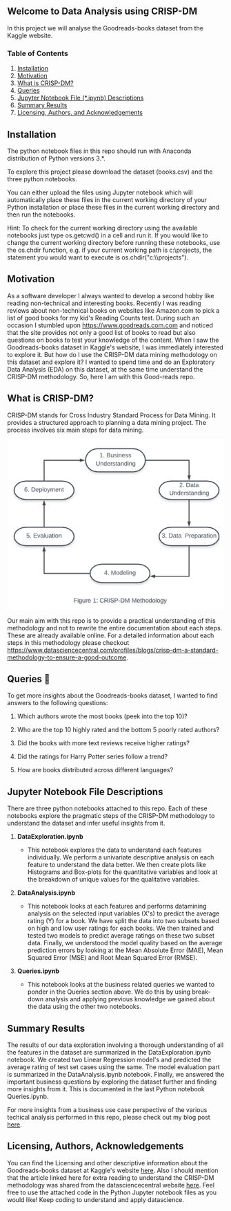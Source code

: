 ## Welcome to Data Analysis using CRISP-DM
In this project we will analyse the Goodreads-books dataset from the Kaggle website. 

### Table of Contents

1. [Installation](#installation)
2. [Motivation](#motivation)
3. [What is CRISP-DM?](#CRISP-DM)
4. [Queries](#Queries)
4. [Jupyter Notebook File (*.ipynb) Descriptions](#files)
4. [Summary Results](#summaryresults)
5. [Licensing, Authors, and Acknowledgements](#licensing)

## Installation <a name="installation"></a>

The python notebook files in this repo should run with Anaconda distribution of Python versions 3.*.

To explore this project please download the dataset (books.csv) and the three python notebooks.

You can either upload the files using Jupyter notebook which will automatically place these files in the current working directory of your Python installation or place these files in the current working directory and then run the notebooks.

Hint: To check for the current working directory using the available notebooks just type os.getcwd() in a cell and run it. If you would like to change the current working directory before running these notebooks, use the os.chdir function, e.g. if your current working path is c:\projects, the statement you would want to execute is os.chdir("c:&#92;&#92;projects").

## Motivation<a name="motivation"></a>

As a software developer I always wanted to develop a second hobby like reading non-technical and interesting books. Recently I was reading reviews about non-technical books on websites like Amazon.com to pick a list of good books for my kid's Reading Counts test. During such an occasion I stumbled upon https://www.goodreads.com.com and noticed that the site provides not only a good list of books to read but also questions on books to test your knowledge of the content. When I saw the Goodreads-books dataset in Kaggle's website, I was immediately interested to explore it. But how do I use the CRISP-DM data mining methodology on this dataset and explore it? I wanted to spend time and do an Exploratory Data Analysis (EDA) on this dataset, at the same time understand the CRISP-DM methodology. So, here I am with this Good-reads repo.

## What is CRISP-DM?<a name="CRISP-DM"></a>

CRISP-DM stands for Cross Industry Standard Process for Data Mining. It provides a structured approach to planning a data mining project.
The process involves six main steps for data mining.

![alt text](Images/CRISP-DM.png "CRISP-DM Methodology")

Our main aim with this repo is to provide a practical understanding of this methodology and not to rewrite the entire documentation about each steps. These are already available online. For a detailed information about each steps in this methodology please checkout https://www.datasciencecentral.com/profiles/blogs/crisp-dm-a-standard-methodology-to-ensure-a-good-outcome.

## Queries :thinking: <a name="Questions"></a>

To get more insights about the Goodreads-books dataset, I wanted to find answers to the following questions: 

1. Which authors wrote the most books (peek into the top 10)?

2. Who are the top 10 highly rated and the bottom 5 poorly rated authors?

3. Did the books with more text reviews receive higher ratings?

4. Did the ratings for Harry Potter series follow a trend?

5. How are books distributed across different languages?
			   
## Jupyter Notebook File Descriptions <a name="files"></a>

There are three python notebooks attached to this repo. Each of these notebooks explore the pragmatic steps of the CRISP-DM methodology to understand the dataset and infer useful insights from it.

1. **DataExploration.ipynb**
     - This notebook explores the data to understand each features individually. We perform a univariate descriptive analysis on each feature to understand the data better. We then create plots like Histograms and Box-plots for the quantitative variables and look at the breakdown of unique values for the qualitative variables.
				
2. **DataAnalysis.ipynb**
     - This notebook looks at each features and performs datamining analysis on the selected input variables (X's) to predict the average rating (Y) for a book. We have split the data into two subsets based on high and low user ratings for each books. We then trained and tested two models to predict average ratings on these two subset data. Finally, we understood the model quality based on the average prediction errors by looking at the Mean Absolute Error (MAE), Mean Squared Error (MSE) and Root Mean Squared Error (RMSE).

3. **Queries.ipynb**
     - This notebook looks at the business related queries we wanted to ponder in the Queries section above. We do this by using break-down analysis and applying previous knowledge we gained about the data using the other two notebooks.
			   
## Summary Results<a name="results"></a>

The results of our data exploration involving a thorough understanding of all the features in the dataset are summarized in the DataExploration.ipynb notebook. We created two Linear Regression model's and predicted the average rating of test set cases using the same. The model evaluation part is summarized in the DataAnalysis.ipynb notebook. Finally, we answered the important business questions by exploring the dataset further and finding more insights from it. This is documented in the last Python notebook Queries.ipynb. 

For more insights from a business use case perspective of the various techical analysis performed in this repo, please check out my blog post [here](https://medium.com/@karthic.guna/do-you-love-reading-lets-use-data-mining-and-find-some-good-reads-for-you-e5bf1b576316).

## Licensing, Authors, Acknowledgements<a name="licensing"></a>

You can find the Licensing and other descriptive information about the Goodreads-books dataset at Kaggle's website [here](https://www.kaggle.com/jealousleopard/goodreadsbooks). Also I should mention that the article linked here for extra reading to understand the CRISP-DM methodology was shared from the datasciencecentral website [here](https://www.datasciencecentral.com/page/search?q=CRISP+DM). Feel free to use the attached code in the Python Jupyter notebook files as you would like! Keep coding to understand and apply datascience.

